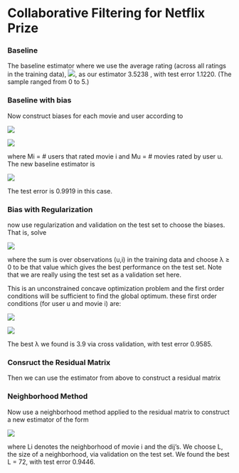 Collaborative Filtering for Netflix Prize  
===================================  
    
### Baseline  

The baseline estimator where we use the average rating (across all ratings in the training data), ![](http://latex.codecogs.com/gif.latex?\\bar{x}), as our estimator 3.5238 , with test error 1.1220. (The sample ranged from 0 to 5.)

### Baseline with bias
Now construct biases for each movie and user according to

![](http://latex.codecogs.com/gif.latex?b_i:=\\frac{\sum_ux_{ui}}{M_i}-\bar{x})

![](http://latex.codecogs.com/gif.latex?b_u:=\\frac{\sum_ix_{ui}}{M_u}-\bar{x})

where Mi = # users that rated movie i and Mu = # movies rated by user u. The new baseline estimator is 

![](http://latex.codecogs.com/gif.latex?x_{ui}=\bar{x}+b_u+b_i)

The test error is 0.9919 in this case.

### Bias with Regularization 

now use regularization and validation on the test set to choose the biases. That is, solve

![](http://latex.codecogs.com/gif.latex?\\min_{b_i,b_u}\sum_{(u,i)}(x_{ui}-\hat{x_{ui}})^2+\lambda(\sum_ib_i^2+\sum_ub_u^2))

where the sum is over observations (u,i) in the training data and choose λ ≥ 0 to be that value which gives the best performance on the test set. Note that we are really using the test set as a validation set here.

This is an unconstrained concave optimization problem and the first order conditions will be sufficient to find the global optimum. these first order conditions (for user u and movie i) are:

![](http://latex.codecogs.com/gif.latex?b_u=\frac{\sum_{i:i~\text{rated}~\text{by}~u}\left(x_{\text{ui}}-b_i\right)-M_u\bar{x}}{\lambda+M_u})

![](http://latex.codecogs.com/gif.latex?b_i=\frac{\sum_{u:u~\text{rated}~i}\left(x_{ui}-b_u\right)-M_i\bar{x}}{\lambda+M_i})

The best λ we found is 3.9 via cross validation, with test error 0.9585.

### Consruct the Residual Matrix

Then we can use the estimator from above to construct a residual matrix

### Neighborhood Method

Now use a neighborhood method applied to the residual matrix to construct a new estimator of the form

![](http://latex.codecogs.com/gif.latex?\hat{x}^N_{ui}=\bar{x}+b_u+b_i+\frac{\sum_{j\in{L_i}}d_{ij}\tilde{x}_{uj}}{\sum_{j\in{L_i}}|d_{ij}|})

where Li denotes the neighborhood of movie i and the dij’s. We choose L, the size of a neighborhood, via validation on the test
set. We found the best L = 72, with test error 0.9446. 
